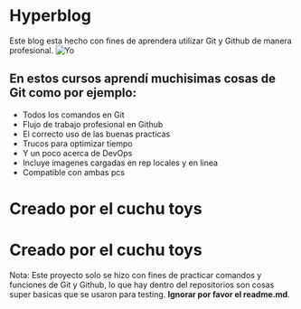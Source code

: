 # Hyperblog

Este blog esta hecho con fines de aprendera utilizar Git y Github de manera profesional.
![Yo ](https://i.imgur.com/0fbOKPM.jpeg "Yo ")

## En estos cursos aprendí muchisimas cosas de Git como por ejemplo:
* Todos los comandos en Git
* Flujo de trabajo profesional en Github
* El correcto uso de las buenas practicas
* Trucos para optimizar tiempo
* Y un poco acerca de DevOps
* Incluye imagenes cargadas en rep locales y en linea 
* Compatible con ambas pcs

# Creado por el cuchu toys

# Creado por el cuchu toys

Nota: Este proyecto solo se hizo con fines de practicar comandos y funciones de Git y Github, lo que hay dentro del repositorios son cosas super basicas que se usaron para testing. **Ignorar por favor el readme.md**.
